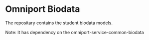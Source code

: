 # Omniport Biodata
The repositary contains the student biodata models.

Note: It has dependency on the omniport-service-common-biodata
